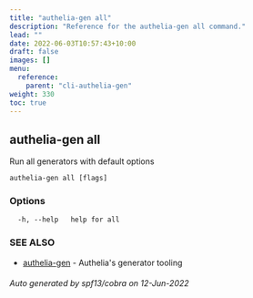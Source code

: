 ```yaml
---
title: "authelia-gen all"
description: "Reference for the authelia-gen all command."
lead: ""
date: 2022-06-03T10:57:43+10:00
draft: false
images: []
menu:
  reference:
    parent: "cli-authelia-gen"
weight: 330
toc: true
---
```


## authelia-gen all

Run all generators with default options

```
authelia-gen all [flags]
```

### Options

```
  -h, --help   help for all
```

### SEE ALSO

* [authelia-gen](authelia-gen.md)	 - Authelia's generator tooling

###### Auto generated by spf13/cobra on 12-Jun-2022
